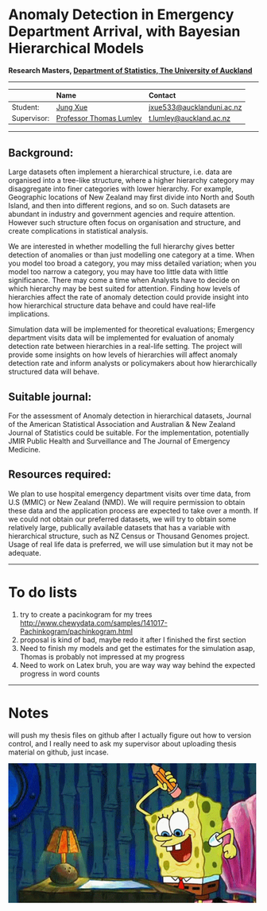 Anomaly Detection in Emergency Department Arrival, with Bayesian Hierarchical Models
=======================================

**Research Masters, [Department of Statistics, The University of Auckland](https://www.stat.auckland.ac.nz/en.html)**

--------------------------------------

|   | Name  | Contact |
| :------------ |:---------------| :-----|
| Student:      | [Jung Xue](http://Xue.rbind.io) | jxue533@aucklanduni.ac.nz |
| Supervisor:   | [Professor Thomas Lumley](https://www.stat.auckland.ac.nz/people/tlum005)|   t.lumley@auckland.ac.nz |

------------------------------------------------------------------------------------------------------
## Background:

  Large datasets often implement a hierarchical structure, i.e. data are organised into a tree-like structure, where a higher hierarchy category may disaggregate into finer categories with lower hierarchy. For example, Geographic locations of New Zealand may first divide into North and South Island, and then into different regions, and so on. Such datasets are abundant in industry and government agencies and require attention. However such structure often focus on organisation and structure, and create complications in statistical analysis. 
  
  We are interested in whether modelling the full hierarchy gives better detection of anomalies or than just modelling one category at a time. When you model too broad a category, you may miss detailed variation; when you model too narrow a category, you may have too little data with little significance. There may come a time when Analysts have to decide on which hierarchy may be best suited for attention. Finding how levels of hierarchies affect the rate of anomaly detection could provide insight into how hierarchical structure data behave and could have real-life implications.  
  
  Simulation data will be implemented for theoretical evaluations; Emergency department visits data will be implemented for evaluation of anomaly detection rate between hierarchies in a real-life setting. The project will provide some insights on how levels of hierarchies will affect anomaly detection rate and inform analysts or policymakers about how hierarchically structured data will behave.

## Suitable journal:

  For the assessment of Anomaly detection in hierarchical datasets, Journal of the American Statistical Association and Australian & New Zealand Journal of Statistics could be suitable. For the implementation, potentially JMIR Public Health and Surveillance and The Journal of Emergency Medicine.
  
## Resources required:

  We plan to use hospital emergency department visits over time data, from U.S (MMIC) or New Zealand (NMD). We will require permission to obtain these data and the application process are expected to take over a month. If we could not obtain our preferred datasets, we will try to obtain some relatively large, publically available datasets that has a variable with hierarchical structure, such as NZ Census or Thousand Genomes project. Usage of real life data is preferred, we will use simulation but it may not be adequate. 

------------------------------------------------------------------------------------------------------
# To do lists
1. try to create a pacinkogram for my trees http://www.chewydata.com/samples/141017-Pachinkogram/pachinkogram.html
2. proposal is kind of bad, maybe redo it after I finished the first section
3. Need to finish my models and get the estimates for the simulation asap, Thomas is probably not impressed at my progress
4. Need to work on Latex bruh, you are way way way behind the expected progress in word counts
-----------------------------------------------------------------------------------------------------
# Notes
will push my thesis files on github after I actually figure out how to version control, and I really need to ask my supervisor about uploading thesis material on github, just incase.

![](spbwritehard.gif)


